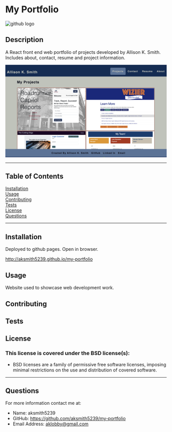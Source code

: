 # My Portfolio

![github logo](https://img.shields.io/badge/license-BSD-orange.svg)


## Description
A React front end web portfolio of projects developed by Allison K. Smith. Includes about, contact, resume and project information. 

<img src="src/assets/portfolio-ss.png" />

***
## Table of Contents
[Installation](#installation)<br>
[Usage](#usage)<br>
[Contributing](#contributing)<br>
[Tests](#tests)<br>
[License](#license)<br>
[Questions](#questions)<br>
***
## Installation
Deployed to github pages. Open in browser. 

http://aksmith5239.github.io/my-portfolio


## Usage
Website used to showcase web development work.

## Contributing


## Tests


## License
### This license is covered under the BSD license(s):
* BSD licenses are a family of permissive free software licenses, imposing minimal restrictions on the use and distribution of covered software.
***
## Questions
For more information contact me at:<br>
* Name: aksmith5239
* GitHub: https://github.com/aksmith5239/my-portfolio
* Email Address: aklobby@gmail.com